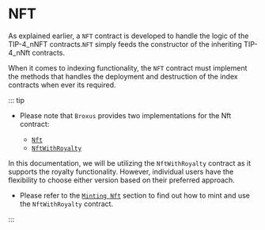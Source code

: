 # NFT
As explained earlier, a `NFT` contract is developed to handle the logic of the TIP-4_nNFT contracts.`NFT` simply feeds the constructor of the inheriting TIP-4_nNft contracts.

When it comes to indexing functionality, the `NFT` contract must implement the methods that handles the deployment and destruction of the index contracts when ever its required.

::: tip

- Please note that `Broxus` provides two implementations for the Nft contract:

  - [ `Nft` ](https://github.com/broxus/tip4/blob/master/contracts/Nft.tsol)
  - [ `NftWithRoyalty` ](https://github.com/broxus/tip4/blob/master/contracts/NftWithRoyalty.tsol)

In this documentation, we will be utilizing the  `NftWithRoyalty`  contract as it supports the royalty functionality. However, individual users have the flexibility to choose either version based on their preferred approach.

- Please refer to the [`Minting Nft`](../usageAndDeployment/mintingNft.md) section to find out how to mint and use the `NftWithRoyalty` contract.

:::